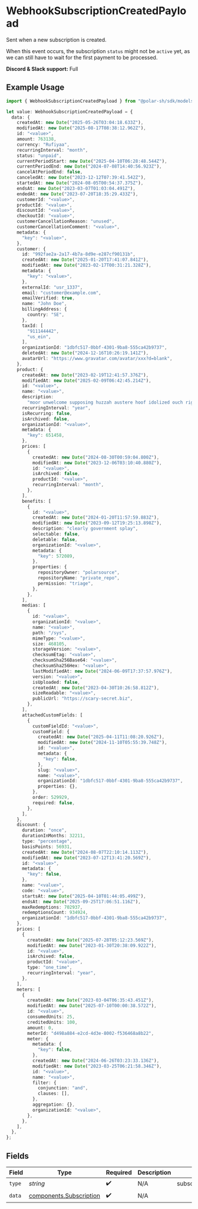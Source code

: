 # WebhookSubscriptionCreatedPayload

Sent when a new subscription is created.

When this event occurs, the subscription `status` might not be `active` yet, as we can still have to wait for the first payment to be processed.

**Discord & Slack support:** Full

## Example Usage

```typescript
import { WebhookSubscriptionCreatedPayload } from "@polar-sh/sdk/models/components/webhooksubscriptioncreatedpayload.js";

let value: WebhookSubscriptionCreatedPayload = {
  data: {
    createdAt: new Date("2025-05-26T03:04:18.633Z"),
    modifiedAt: new Date("2025-08-17T08:38:12.962Z"),
    id: "<value>",
    amount: 763138,
    currency: "Rufiyaa",
    recurringInterval: "month",
    status: "unpaid",
    currentPeriodStart: new Date("2025-04-10T06:28:48.544Z"),
    currentPeriodEnd: new Date("2024-07-08T14:40:56.923Z"),
    cancelAtPeriodEnd: false,
    canceledAt: new Date("2023-12-12T07:39:41.542Z"),
    startedAt: new Date("2024-08-05T00:54:37.375Z"),
    endsAt: new Date("2023-03-07T01:03:04.491Z"),
    endedAt: new Date("2023-07-20T18:35:29.433Z"),
    customerId: "<value>",
    productId: "<value>",
    discountId: "<value>",
    checkoutId: "<value>",
    customerCancellationReason: "unused",
    customerCancellationComment: "<value>",
    metadata: {
      "key": "<value>",
    },
    customer: {
      id: "992fae2a-2a17-4b7a-8d9e-e287cf90131b",
      createdAt: new Date("2025-01-20T17:41:07.841Z"),
      modifiedAt: new Date("2023-02-17T00:31:21.328Z"),
      metadata: {
        "key": "<value>",
      },
      externalId: "usr_1337",
      email: "customer@example.com",
      emailVerified: true,
      name: "John Doe",
      billingAddress: {
        country: "SE",
      },
      taxId: [
        "911144442",
        "us_ein",
      ],
      organizationId: "1dbfc517-0bbf-4301-9ba8-555ca42b9737",
      deletedAt: new Date("2024-12-16T10:26:19.141Z"),
      avatarUrl: "https://www.gravatar.com/avatar/xxx?d=blank",
    },
    product: {
      createdAt: new Date("2023-02-19T12:41:57.376Z"),
      modifiedAt: new Date("2025-02-09T06:42:45.214Z"),
      id: "<value>",
      name: "<value>",
      description:
        "moor unwelcome supposing huzzah austere hoof idolized ouch righteously",
      recurringInterval: "year",
      isRecurring: false,
      isArchived: false,
      organizationId: "<value>",
      metadata: {
        "key": 651458,
      },
      prices: [
        {
          createdAt: new Date("2024-08-30T00:59:04.800Z"),
          modifiedAt: new Date("2023-12-06T03:10:40.880Z"),
          id: "<value>",
          isArchived: false,
          productId: "<value>",
          recurringInterval: "month",
        },
      ],
      benefits: [
        {
          id: "<value>",
          createdAt: new Date("2024-01-20T11:57:59.883Z"),
          modifiedAt: new Date("2023-09-12T19:25:13.898Z"),
          description: "clearly government splay",
          selectable: false,
          deletable: false,
          organizationId: "<value>",
          metadata: {
            "key": 572089,
          },
          properties: {
            repositoryOwner: "polarsource",
            repositoryName: "private_repo",
            permission: "triage",
          },
        },
      ],
      medias: [
        {
          id: "<value>",
          organizationId: "<value>",
          name: "<value>",
          path: "/sys",
          mimeType: "<value>",
          size: 468105,
          storageVersion: "<value>",
          checksumEtag: "<value>",
          checksumSha256Base64: "<value>",
          checksumSha256Hex: "<value>",
          lastModifiedAt: new Date("2024-06-09T17:37:57.976Z"),
          version: "<value>",
          isUploaded: false,
          createdAt: new Date("2023-04-30T10:26:58.812Z"),
          sizeReadable: "<value>",
          publicUrl: "https://scary-secret.biz",
        },
      ],
      attachedCustomFields: [
        {
          customFieldId: "<value>",
          customField: {
            createdAt: new Date("2025-04-11T11:08:20.926Z"),
            modifiedAt: new Date("2024-11-10T05:55:39.748Z"),
            id: "<value>",
            metadata: {
              "key": false,
            },
            slug: "<value>",
            name: "<value>",
            organizationId: "1dbfc517-0bbf-4301-9ba8-555ca42b9737",
            properties: {},
          },
          order: 529929,
          required: false,
        },
      ],
    },
    discount: {
      duration: "once",
      durationInMonths: 32211,
      type: "percentage",
      basisPoints: 56931,
      createdAt: new Date("2024-08-07T22:10:14.113Z"),
      modifiedAt: new Date("2023-07-12T13:41:20.569Z"),
      id: "<value>",
      metadata: {
        "key": false,
      },
      name: "<value>",
      code: "<value>",
      startsAt: new Date("2025-04-10T01:44:05.499Z"),
      endsAt: new Date("2025-09-25T17:06:51.116Z"),
      maxRedemptions: 702937,
      redemptionsCount: 934924,
      organizationId: "1dbfc517-0bbf-4301-9ba8-555ca42b9737",
    },
    prices: [
      {
        createdAt: new Date("2025-07-28T05:12:23.569Z"),
        modifiedAt: new Date("2023-01-30T20:38:09.922Z"),
        id: "<value>",
        isArchived: false,
        productId: "<value>",
        type: "one_time",
        recurringInterval: "year",
      },
    ],
    meters: [
      {
        createdAt: new Date("2023-03-04T06:35:43.451Z"),
        modifiedAt: new Date("2025-07-10T00:00:38.572Z"),
        id: "<value>",
        consumedUnits: 25,
        creditedUnits: 100,
        amount: 0,
        meterId: "d498a884-e2cd-4d3e-8002-f536468a8b22",
        meter: {
          metadata: {
            "key": false,
          },
          createdAt: new Date("2024-06-26T03:23:33.136Z"),
          modifiedAt: new Date("2023-03-25T06:21:58.346Z"),
          id: "<value>",
          name: "<value>",
          filter: {
            conjunction: "and",
            clauses: [],
          },
          aggregation: {},
          organizationId: "<value>",
        },
      },
    ],
  },
};
```

## Fields

| Field                                                              | Type                                                               | Required                                                           | Description                                                        | Example                                                            |
| ------------------------------------------------------------------ | ------------------------------------------------------------------ | ------------------------------------------------------------------ | ------------------------------------------------------------------ | ------------------------------------------------------------------ |
| `type`                                                             | *string*                                                           | :heavy_check_mark:                                                 | N/A                                                                | subscription.created                                               |
| `data`                                                             | [components.Subscription](../../models/components/subscription.md) | :heavy_check_mark:                                                 | N/A                                                                |                                                                    |